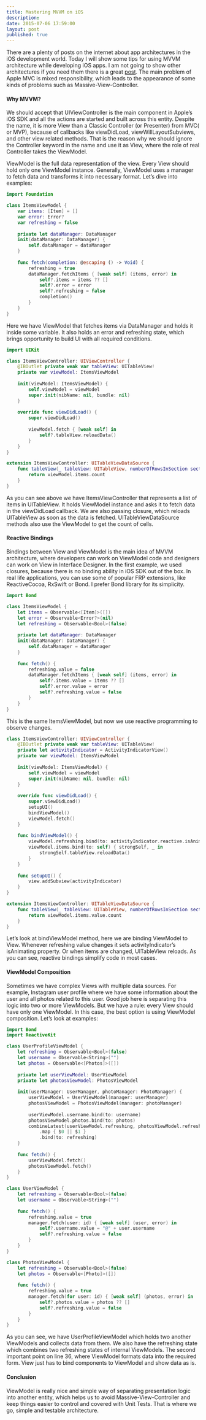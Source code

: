 ```yaml
---
title: Mastering MVVM on iOS
description:
date: 2015-07-06 17:59:00
layout: post
published: true
---
```


There are a plenty of posts on the internet about app architectures in the iOS development world. Today I will show some tips for using MVVM architecture while developing iOS apps. I am not going to show other architectures if you need them there is a great [post](https://medium.com/ios-os-x-development/ios-architecture-patterns-ecba4c38de52).
The main problem of Apple MVC is mixed responsibility, which leads to the appearance of some kinds of problems such as Massive-View-Controller.

#### Why MVVM?

We should accept that UIViewController is the main component in Apple’s iOS SDK and all the actions are started and built across this entity. Despite the name, it is more View than a Classic Controller (or Presenter) from MVC( or MVP), because of callbacks like viewDidLoad, viewWillLayoutSubviews, and other view related methods. That is the reason why we should ignore the Controller keyword in the name and use it as View, where the role of real Controller takes the ViewModel.

ViewModel is the full data representation of the view. Every View should hold only one ViewModel instance. Generally, ViewModel uses a manager to fetch data and transforms it into necessary format. Let’s dive into examples:

```swift
import Foundation

class ItemsViewModel {
    var items: [Item] = []
    var error: Error?
    var refreshing = false
    
    private let dataManager: DataManager
    init(dataManager: DataManager) {
        self.dataManager = dataManager
    }
    
    func fetch(completion: @escaping () -> Void) {
        refreshing = true
        dataManager.fetchItems { [weak self] (items, error) in
            self?.items = items ?? []
            self?.error = error
            self?.refreshing = false
            completion()
        }
    }
}
```

Here we have ViewModel that fetches items via DataManager and holds it inside some variable. It also holds an error and refreshing state, which brings opportunity to build UI with all required conditions.

```swift
import UIKit

class ItemsViewController: UIViewController {
    @IBOutlet private weak var tableView: UITableView!
    private var viewModel: ItemsViewModel
    
    init(viewModel: ItemsViewModel) {
        self.viewModel = viewModel
        super.init(nibName: nil, bundle: nil)
    }
    
    override func viewDidLoad() {
        super.viewDidLoad()
        
        viewModel.fetch { [weak self] in
            self?.tableView.reloadData()
        }
    }
}

extension ItemsViewController: UITableViewDataSource {
    func tableView(_ tableView: UITableView, numberOfRowsInSection section: Int) -> Int {
        return viewModel.items.count
    }
}
```

As you can see above we have ItemsViewController that represents a list of items in UITableView. It holds ViewModel instance and asks it to fetch data in the viewDidLoad callback. We are also passing closure, which reloads UITableView as soon as the data is fetched. UITableViewDataSource methods also use the ViewModel to get the count of cells.

#### Reactive Bindings

Bindings between View and ViewModel is the main idea of MVVM architecture, where developers can work on ViewModel code and designers can work on View in Interface Designer. In the first example, we used closures, because there is no binding ability in iOS SDK out of the box. In real life applications, you can use some of popular FRP extensions, like ReactiveCocoa, RxSwift or Bond. I prefer Bond library for its simplicity.

```swift
import Bond

class ItemsViewModel {
    let items = Observable<[Item]>([])
    let error = Observable<Error?>(nil)
    let refreshing = Observable<Bool>(false)
    
    private let dataManager: DataManager
    init(dataManager: DataManager) {
        self.dataManager = dataManager
    }
    
    func fetch() {
        refreshing.value = false
        dataManager.fetchItems { [weak self] (items, error) in
            self?.items.value = items ?? []
            self?.error.value = error
            self?.refreshing.value = false
        }
    }
}
```

This is the same ItemsViewModel, but now we use reactive programming to observe changes.

```swift
class ItemsViewController: UIViewController {
    @IBOutlet private weak var tableView: UITableView!
    private let activityIndicator = ActivityIndicatorView()
    private var viewModel: ItemsViewModel
    
    init(viewModel: ItemsViewModel) {
        self.viewModel = viewModel
        super.init(nibName: nil, bundle: nil)
    }
    
    override func viewDidLoad() {
        super.viewDidLoad()
        setupUI()
        bindViewModel()
        viewModel.fetch()
    }
    
    func bindViewModel() {
        viewModel.refreshing.bind(to: activityIndicator.reactive.isAnimating)
        viewModel.items.bind(to: self) { strongSelf, _ in
            strongSelf.tableView.reloadData()
        }
    }
    
    func setupUI() {
        view.addSubview(activityIndicator)
    }
}

extension ItemsViewController: UITableViewDataSource {
    func tableView(_ tableView: UITableView, numberOfRowsInSection section: Int) -> Int {
        return viewModel.items.value.count
    }
}
```

Let’s look at bindViewModel method, here we are binding ViewModel to View. Whenever refreshing value changes it sets activityIndicator’s isAnimating property. Or when items are changed, UITableView reloads. As you can see, reactive bindings simplify code in most cases.

#### ViewModel Composition

Sometimes we have complex Views with multiple data sources. For example, Instagram user profile where we have some information about the user and all photos related to this user. Good job here is separating this logic into two or more ViewModels. But we have a rule: every View should have only one ViewModel. In this case, the best option is using ViewModel composition. Let’s look at examples:

```swift
import Bond
import ReactiveKit

class UserProfileViewModel {
    let refreshing = Observable<Bool>(false)
    let username = Observable<String>("")
    let photos = Observable<[Photos]>([])
    
    private let userViewModel: UserViewModel
    private let photosViewModel: PhotosViewModel
    
    init(userManager: UserManager, photoManager: PhotoManager) {
        userViewModel = UserViewModel(manager: userManager)
        photosViewModel = PhotosViewModel(manager: photoManager)
        
        userViewModel.username.bind(to: username)
        photosViewModel.photos.bind(to: photos)
        combineLatest(userViewModel.refreshing, photosViewModel.refreshing)
            .map { $0 || $1 }
            .bind(to: refreshing)
    }
    
    func fetch() {
        userViewModel.fetch()
        photosViewModel.fetch()
    }
}

class UserViewModel {
    let refreshing = Observable<Bool>(false)
    let username = Observable<String>("")
    
    func fetch() {
        refreshing.value = true
        manager.fetch(user: id) { [weak self] (user, error) in
            self?.username.value = "@" + user.username
            self?.refreshing.value = false
        }
    }
}

class PhotosViewModel {
    let refreshing = Observable<Bool>(false)
    let photos = Observable<[Photo]>([])
    
    func fetch() {
        refreshing.value = true
        manager.fetch(for user: id) { [weak self] (photos, error) in
            self?.photos.value = photos ?? []
            self?.refreshing.value = false
        }
    }
}
```

As you can see, we have UserProfileViewModel which holds two another ViewModels and collects data from them. We also have the refreshing state which combines two refreshing states of internal ViewModels. The second important point on line 36, where ViewModel formats data into the required form. View just has to bind components to ViewModel and show data as is.

#### Conclusion

ViewModel is really nice and simple way of separating presentation logic into another entity, which helps us to avoid Massive-View-Controller and keep things easier to control and covered with Unit Tests. That is where we go, simple and testable architecture.